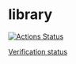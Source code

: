 # library
[![Actions Status](https://github.com/kibuna/library/workflows/verify/badge.svg)](https://github.com/kibuna/library/actions)

[Verification status](https://kibuna.github.io/library/)
